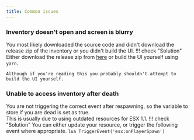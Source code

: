 ```yaml
---
title: Common issues
---
```


### Inventory doesn't open and screen is blurry
You most likely downloaded the source code and didn't download the release zip of the inventory or you didn't build the UI.
!!! check "Solution"
	Either download the release zip from [here](https://github.com/overextended/ox_inventory/releases/latest) or build the UI yourself using `yarn`.

	Although if you're reading this you probably shouldn't attempt to build the UI yourself.

### Unable to access inventory after death
You are not triggering the correct event after respawning, so the variable to store if you are dead is set as true.  
This is usually due to using outdated resources for ESX 1.1.
!!! check "Solution"
	You can either update your resource, or trigger the following event where appropriate.
	```lua
	TriggerEvent('esx:onPlayerSpawn')
	```
